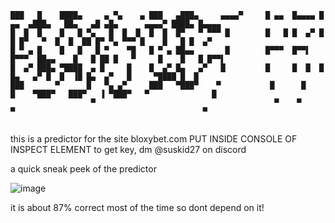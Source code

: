 ```
███   █    ████▄     ▄ ▀▄    ▄ ███   ▄███▄     ▄▄▄▄▀     █ ▄▄  █▄▄▄▄ █ ▄▄  ▄███▄   ██▄   ▄█ ▄█▄      ▄▄▄▄▀ ████▄ █▄▄▄▄ 
█  █  █    █   █ ▀▄   █  █  █  █  █  █▀   ▀ ▀▀▀ █        █   █ █  ▄▀ █   █ █▀   ▀  █  █  ██ █▀ ▀▄ ▀▀▀ █    █   █ █  ▄▀ 
█ ▀ ▄ █    █   █   █ ▀    ▀█   █ ▀ ▄ ██▄▄       █        █▀▀▀  █▀▀▌  █▀▀▀  ██▄▄    █   █ ██ █   ▀     █    █   █ █▀▀▌  
█  ▄▀ ███▄ ▀████  ▄ █     █    █  ▄▀ █▄   ▄▀   █         █     █  █  █     █▄   ▄▀ █  █  ▐█ █▄  ▄▀   █     ▀████ █  █  
███       ▀      █   ▀▄ ▄▀     ███   ▀███▀    ▀           █      █    █    ▀███▀   ███▀   ▐ ▀███▀   ▀              █   
                  ▀                                        ▀    ▀      ▀                                          ▀    
                                                                                                                       
```
this is a predictor for the site bloxybet.com
PUT INSIDE CONSOLE OF INSPECT ELEMENT
to get key, dm @suskid27 on discord

a quick sneak peek of the predictor

![image](https://github.com/user-attachments/assets/e6b96bb3-5617-4062-91fd-bf6f122df366)

it is about 87% correct most of the time so dont depend on it!
